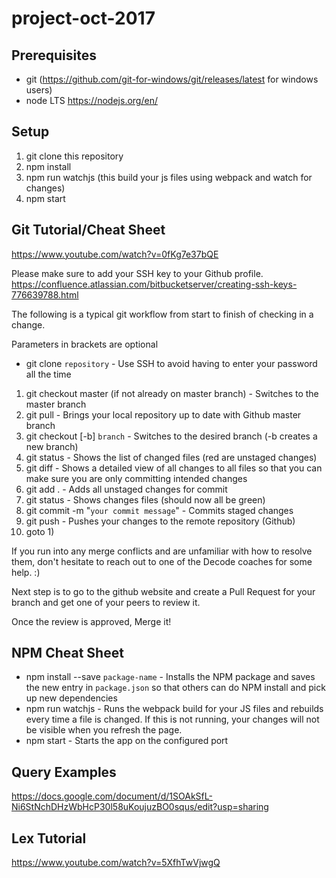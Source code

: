 # project-oct-2017

## Prerequisites
* git (https://github.com/git-for-windows/git/releases/latest for windows users)
* node LTS https://nodejs.org/en/

## Setup
1) git clone this repository
2) npm install
3) npm run watchjs (this build your js files using webpack and watch for changes)
4) npm start

## Git Tutorial/Cheat Sheet
https://www.youtube.com/watch?v=0fKg7e37bQE

Please make sure to add your SSH key to your Github profile.
https://confluence.atlassian.com/bitbucketserver/creating-ssh-keys-776639788.html

The following is a typical git workflow from start to finish of checking in a change.

Parameters in brackets are optional
* git clone `repository` - Use SSH to avoid having to enter your password all the time
1) git checkout master (if not already on master branch) - Switches to the master branch
2) git pull - Brings your local repository up to date with Github master branch
3) git checkout [-b] `branch` - Switches to the desired branch (-b creates a new branch)
4) git status - Shows the list of changed files (red are unstaged changes)
5) git diff - Shows a detailed view of all changes to all files so that you can make sure you are only committing intended changes
6) git add . - Adds all unstaged changes for commit
7) git status - Shows changes files (should now all be green)
8) git commit -m "`your commit message`" - Commits staged changes
9) git push - Pushes your changes to the remote repository (Github)
10) goto 1)

If you run into any merge conflicts and are unfamiliar with how to resolve them, don't hesitate to reach out to one of the Decode coaches for some help. :)

Next step is to go to the github website and create a Pull Request for your branch and get one of your peers to review it.

Once the review is approved, Merge it!

## NPM Cheat Sheet
* npm install --save `package-name` - Installs the NPM package and saves the new entry in `package.json` so that others can do NPM install and pick up new dependencies
* npm run watchjs - Runs the webpack build for your JS files and rebuilds every time a file is changed. If this is not running, your changes will not be visible when you refresh the page.
* npm start - Starts the app on the configured port

## Query Examples
https://docs.google.com/document/d/1SOAkSfL-Ni6StNchDHzWbHcP30l58uKoujuzBO0squs/edit?usp=sharing

## Lex Tutorial
https://www.youtube.com/watch?v=5XfhTwVjwgQ
